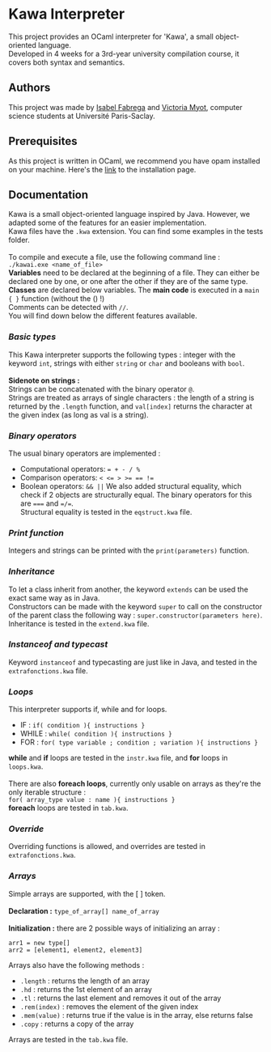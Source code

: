 
# Kawa Interpreter

This project provides an OCaml interpreter for 'Kawa', a small object-oriented language.\
Developed in 4 weeks for a 3rd-year university compilation course, it covers both syntax and semantics.
## Authors

This project was made by [Isabel Fabrega](https://github.com/im-f) and [Victoria Myot](https://github.com/vmfmyot), computer science students at Université Paris-Saclay.

## Prerequisites

As this project is written in OCaml, we recommend you have opam installed on your machine. Here's the [link](https://opam.ocaml.org/) to the installation page.

## Documentation

Kawa is a small object-oriented language inspired by Java. However, we adapted some of the features for an easier implementation.\
Kawa files have the `.kwa` extension. You can find some examples in the tests folder.\
\
To compile and execute a file, use the following command line :\
`./kawai.exe <name_of_file>`\
**Variables** need to be declared at the beginning of a file. They can either be declared one by one, or one after the other if they are of the same type. **Classes** are declared below variables. The **main code** is executed in a `main { }` function (without the () !)\
Comments can be detected with `//`.
\
You will find down below the different features available.
 


### _Basic types_
This Kawa interpreter supports the following types : integer with the keyword `int`, strings with either `string` or `char` and booleans with `bool`.\
\
**Sidenote on strings :**\
Strings can be concatenated with the binary operator `@`.\
Strings are treated as arrays of single characters : the length of a string is returned by the `.length` function, and `val[index]` returns the character at the given index (as long as val is a string).


### _Binary operators_
The usual binary operators are implemented :
- Computational operators: `= + - / %`
- Comparison operators: `< <= > >= == !=`
- Boolean operators: `&& ||`
We also added structural equality, which check if 2 objects are structurally equal. The binary operators for this are `===` and `=/=`.\
Structural equality is tested in the `eqstruct.kwa` file.


### _Print function_
Integers and strings can be printed with the `print(parameters)` function.

### _Inheritance_
To let a class inherit from another, the keyword `extends` can be used the exact same way as in Java.\
Constructors can be made with the keyword `super` to call on the constructor of the parent class the following way : `super.constructor(parameters here)`.\
Inheritance is tested in the `extend.kwa` file.

### _Instanceof and typecast_
Keyword `instanceof` and typecasting are just like in Java, and tested in the `extrafonctions.kwa` file.


### _Loops_
This interpreter supports if, while and for loops.
- IF : `if( condition ){ instructions }`
- WHILE : `while( condition ){ instructions }`
- FOR : `for( type variable ; condition ; variation ){ instructions }`


**while** and **if** loops are tested in the `instr.kwa` file, and **for** loops in `loops.kwa`.\
\
There are also **foreach loops**, currently only usable on arrays as they're the only iterable structure :\
`for( array_type value : name ){ instructions }`\
**foreach** loops are tested in `tab.kwa`.


### _Override_
Overriding functions is allowed, and overrides are tested in `extrafonctions.kwa`.


### _Arrays_
Simple arrays are supported, with the [ ] token.\
\
**Declaration :** `type_of_array[] name_of_array`\
\
**Initialization :** there are 2 possible ways of initializing an array :
```
arr1 = new type[]
arr2 = [element1, element2, element3]
```
Arrays also have the following methods :
- `.length` : returns the length of an array
- `.hd` : returns the 1st element of an array
- `.tl` : returns the last element and removes it out of the array
- `.rem(index)` : removes the element of the given index
- `.mem(value)` : returns true if the value is in the array, else returns false
- `.copy` : returns a copy of the array

Arrays are tested in the `tab.kwa` file.

